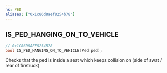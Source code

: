```yaml
---
ns: PED
aliases: ["0x1c86d8aef8254b78"]
---
```

## IS_PED_HANGING_ON_TO_VEHICLE

```c
// 0x1C86D8AEF8254B78
bool IS_PED_HANGING_ON_TO_VEHICLE(Ped ped);
```

Checks that the ped is inside a seat which keeps collision on (side of swat / rear of firetruck)

